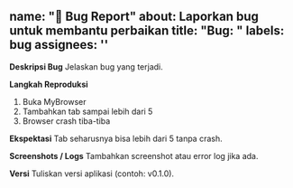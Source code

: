 name: "🐞 Bug Report"
about: Laporkan bug untuk membantu perbaikan
title: "Bug: "
labels: bug
assignees: ''
---

**Deskripsi Bug**
Jelaskan bug yang terjadi.

**Langkah Reproduksi**
1. Buka MyBrowser
2. Tambahkan tab sampai lebih dari 5
3. Browser crash tiba-tiba

**Ekspektasi**
Tab seharusnya bisa lebih dari 5 tanpa crash.

**Screenshots / Logs**
Tambahkan screenshot atau error log jika ada.

**Versi**
Tuliskan versi aplikasi (contoh: v0.1.0).
